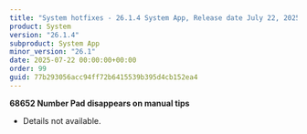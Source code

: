 ```yaml
---
title: "System hotfixes - 26.1.4 System App, Release date July 22, 2025 - Hotfixes"
product: System
version: "26.1.4"
subproduct: System App
minor_version: "26.1"
date: 2025-07-22 00:00:00+00:00
order: 99
guid: 77b293056acc94ff72b6415539b395d4cb152ea4
---
```


<strong>68652 Number Pad disappears on manual tips</strong>
<ul><li>Details not available.</li></ul>

